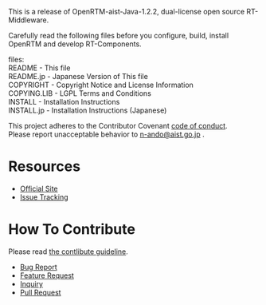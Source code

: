 This is a release of OpenRTM-aist-Java-1.2.2, dual-license open source RT-Middleware.

Carefully read the following files before you configure, build, install  
OpenRTM and develop RT-Components.

files:  
README      - This file  
README.jp   - Japanese Version of This file  
COPYRIGHT   - Copyright Notice and License Information  
COPYING.LIB - LGPL Terms and Conditions  
INSTALL     - Installation Instructions  
INSTALL.jp  - Installation Instructions (Japanese)  

This project adheres to the Contributor Covenant [code of conduct](.github/CODE_OF_CONDUCT.md).   
Please report unacceptable behavior to n-ando@aist.go.jp .

# Resources
- [Official Site](http://openrtm.org)
- [Issue Tracking](https://github.com/OpenRTM/OpenRTM-aist-Java/issues)

# How To Contribute
Please read [the contlibute guideline](https://github.com/OpenRTM/OpenRTM-aist-Java/wiki/How-to-Contribute).

- [Bug Report](https://github.com/OpenRTM/OpenRTM-aist-Java/wiki/How-to-Contribute#バグ報告)
- [Feature Request](https://github.com/OpenRTM/OpenRTM-aist-Java/wiki/How-to-Contribute#機能追加の提案)
- [Inquiry](https://github.com/OpenRTM/OpenRTM-aist-Java/wiki/How-to-Contribute#問い合わせ)
- [Pull Request](https://github.com/OpenRTM/OpenRTM-aist-Java/wiki/How-to-Contribute#pull-request)
